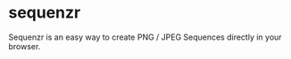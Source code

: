 sequenzr
========

Sequenzr is an easy way to create PNG / JPEG Sequences directly in your browser.
